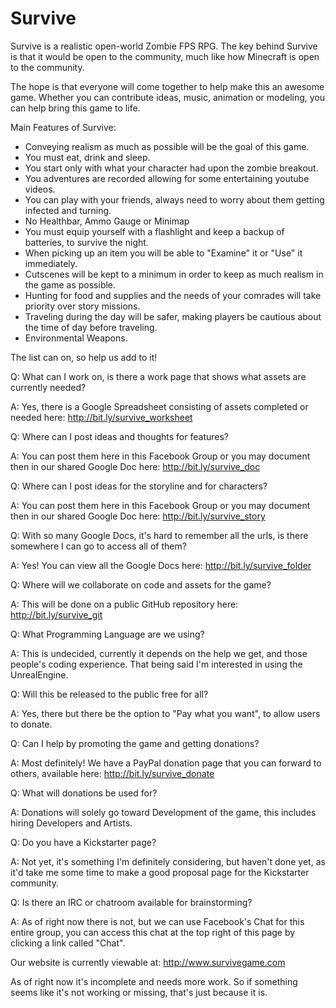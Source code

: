 Survive
=======
Survive is a realistic open-world Zombie FPS RPG. The key behind Survive is that it would be open to the community, much like how Minecraft is open to the community. 

The hope is that everyone will come together to help make this an awesome game. Whether you can contribute ideas, music, animation or modeling, you can help bring this game to life.

Main Features of Survive:
- Conveying realism as much as possible will be the goal of this game.
- You must eat, drink and sleep.
- You start only with what your character had upon the zombie breakout.
- You adventures are recorded allowing for some entertaining youtube videos.
- You can play with your friends, always need to worry about them getting infected and turning.
- No Healthbar, Ammo Gauge or Minimap
- You must equip yourself with a flashlight and keep a backup of batteries, to survive the night.
- When picking up an item you will be able to "Examine" it or "Use" it immediately.
- Cutscenes will be kept to a minimum in order to keep as much realism in the game as possible.
- Hunting for food and supplies and the needs of your comrades will take priority over story missions.
- Traveling during the day will be safer, making players be cautious about the time of day before traveling.
- Environmental Weapons.

The list can on, so help us add to it!

Q: What can I work on, is there a work page that shows what assets are currently needed?

A: Yes, there is a Google Spreadsheet consisting of assets completed or needed here: http://bit.ly/survive_worksheet

Q: Where can I post ideas and thoughts for features?

A: You can post them here in this Facebook Group or you may document then in our shared Google Doc here: http://bit.ly/survive_doc

Q: Where can I post ideas for the storyline and for characters?

A: You can post them here in this Facebook Group or you may document then in our shared Google Doc here: http://bit.ly/survive_story

Q: With so many Google Docs, it's hard to remember all the urls, is there somewhere I can go to access all of them?

A: Yes! You can view all the Google Docs here: http://bit.ly/survive_folder

Q: Where will we collaborate on code and assets for the game?

A: This will be done on a public GitHub repository here: http://bit.ly/survive_git

Q: What Programming Language are we using?

A: This is undecided, currently it depends on the help we get, and those people's coding experience. That being said I'm interested in using the UnrealEngine.

Q: Will this be released to the public free for all?

A: Yes, there but there be the option to "Pay what you want", to allow users to donate.

Q: Can I help by promoting the game and getting donations?

A: Most definitely! We have a PayPal donation page that you can forward to others, available here: http://bit.ly/survive_donate

Q: What will donations be used for?

A: Donations will solely go toward Development of the game, this includes hiring Developers and Artists.

Q: Do you have a Kickstarter page?

A: Not yet, it's something I'm definitely considering, but haven't done yet, as it'd take me some time to make a good proposal page for the Kickstarter community.

Q: Is there an IRC or chatroom available for brainstorming?

A: As of right now there is not, but we can use Facebook's Chat for this entire group, you can access this chat at the top right of this page by clicking a link called "Chat".

Our website is currently viewable at:
http://www.survivegame.com

As of right now it's incomplete and needs more work. So if something seems like it's not working or missing, that's just because it is.